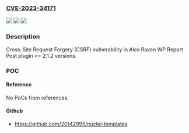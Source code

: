 ### [CVE-2023-34171](https://cve.mitre.org/cgi-bin/cvename.cgi?name=CVE-2023-34171)
![](https://img.shields.io/static/v1?label=Product&message=WP%20Report%20Post&color=blue)
![](https://img.shields.io/static/v1?label=Version&message=n%2Fa%3C%3D%202.1.2%20&color=brighgreen)
![](https://img.shields.io/static/v1?label=Vulnerability&message=CWE-352%20Cross-Site%20Request%20Forgery%20(CSRF)&color=brighgreen)

### Description

Cross-Site Request Forgery (CSRF) vulnerability in Alex Raven WP Report Post plugin <= 2.1.2 versions.

### POC

#### Reference
No PoCs from references.

#### Github
- https://github.com/20142995/nuclei-templates

